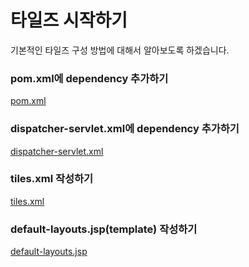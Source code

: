 # 타일즈 시작하기
기본적인 타일즈 구성 방법에 대해서 알아보도록 하겠습니다.
### pom.xml에 dependency 추가하기
[pom.xml](환경설정/pom.xml.md)
### dispatcher-servlet.xml에 dependency 추가하기
[dispatcher-servlet.xml](환경설정/dispatcher-servlet.xml.md)
### tiles.xml 작성하기
[tiles.xml](환경설정/tiles.xml.md)
### default-layouts.jsp(template) 작성하기
[default-layouts.jsp](환경설정/default-layouts.jsp.md)